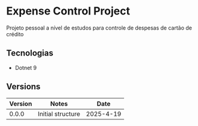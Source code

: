 # Expense Control Project

Projeto pessoal a nível de estudos para controle de despesas de cartão de crédito

## Tecnologias
- Dotnet 9

## Versions
| Version | Notes | Date |
|---------|-------|------|
| 0.0.0 | Initial structure | 2025-4-19 |